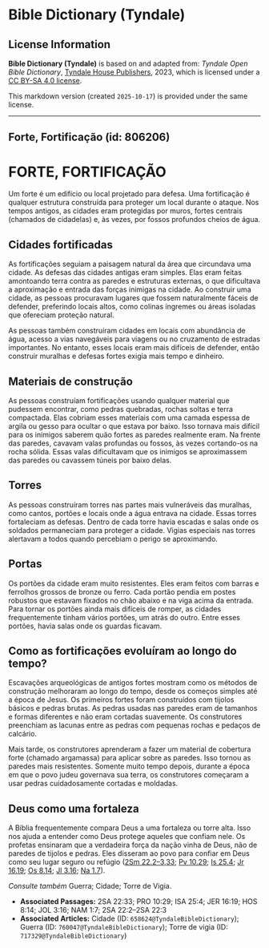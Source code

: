 # Bible Dictionary (Tyndale)

## License Information

**Bible Dictionary (Tyndale)** is based on and adapted from: _Tyndale Open Bible Dictionary_, [Tyndale House Publishers](https://tyndaleopenresources.com/), 2023, which is licensed under a [CC BY-SA 4.0 license](https://creativecommons.org/licenses/by-sa/4.0/legalcode.en).

This markdown version (created `2025-10-17`) is provided under the same license.



--------------------------------

## Forte, Fortificação (id: 806206)

FORTE, FORTIFICAÇÃO
===================

Um forte é um edifício ou local projetado para defesa. Uma fortificação é qualquer estrutura construída para proteger um local durante o ataque. Nos tempos antigos, as cidades eram protegidas por muros, fortes centrais (chamados de cidadelas) e, às vezes, por fossos profundos cheios de água.

Cidades fortificadas
--------------------

As fortificações seguiam a paisagem natural da área que circundava uma cidade. As defesas das cidades antigas eram simples. Elas eram feitas amontoando terra contra as paredes e estruturas externas, o que dificultava a aproximação e entrada das forças inimigas na cidade. Ao construir uma cidade, as pessoas procuravam lugares que fossem naturalmente fáceis de defender, preferindo locais altos, como colinas íngremes ou áreas isoladas que ofereciam proteção natural.

As pessoas também construíram cidades em locais com abundância de água, acesso a vias navegáveis para viagens ou no cruzamento de estradas importantes. No entanto, esses locais eram mais difíceis de defender, então construir muralhas e defesas fortes exigia mais tempo e dinheiro.

Materiais de construção
-----------------------

As pessoas construíam fortificações usando qualquer material que pudessem encontrar, como pedras quebradas, rochas soltas e terra compactada. Elas cobriam esses materiais com uma camada espessa de argila ou gesso para ocultar o que estava por baixo. Isso tornava mais difícil para os inimigos saberem quão fortes as paredes realmente eram. Na frente das paredes, cavavam valas profundas ou fossos, às vezes cortando\-os na rocha sólida. Essas valas dificultavam que os inimigos se aproximassem das paredes ou cavassem túneis por baixo delas.

Torres
------

As pessoas construíram torres nas partes mais vulneráveis das muralhas, como cantos, portões e locais onde a água entrava na cidade. Essas torres fortaleciam as defesas. Dentro de cada torre havia escadas e salas onde os soldados permaneciam para proteger a cidade. Vigias especiais nas torres alertavam a todos quando percebiam o perigo se aproximando.

Portas
------

Os portões da cidade eram muito resistentes. Eles eram feitos com barras e ferrolhos grossos de bronze ou ferro. Cada portão pendia em postes robustos que estavam fixados no chão abaixo e na viga acima da entrada. Para tornar os portões ainda mais difíceis de romper, as cidades frequentemente tinham vários portões, um atrás do outro. Entre esses portões, havia salas onde os guardas ficavam.

Como as fortificações evoluíram ao longo do tempo?
--------------------------------------------------

Escavações arqueológicas de antigos fortes mostram como os métodos de construção melhoraram ao longo do tempo, desde os começos simples até a época de Jesus. Os primeiros fortes foram construídos com tijolos básicos e pedras brutas. As pedras usadas nas paredes eram de tamanhos e formas diferentes e não eram cortadas suavemente. Os construtores preenchiam as lacunas entre as pedras com pequenas rochas e pedaços de calcário.

Mais tarde, os construtores aprenderam a fazer um material de cobertura forte (chamado argamassa) para aplicar sobre as paredes. Isso tornou as paredes mais resistentes. Somente muito tempo depois, durante a época em que o povo judeu governava sua terra, os construtores começaram a usar pedras cuidadosamente cortadas e moldadas.

Deus como uma fortaleza
-----------------------

A Bíblia frequentemente compara Deus a uma fortaleza ou torre alta. Isso nos ajuda a entender como Deus protege aqueles que confiam nele. Os profetas ensinaram que a verdadeira força da nação vinha de Deus, não de paredes de tijolos e pedras. Eles disseram ao povo para confiar em Deus como seu lugar seguro ou refúgio ([2Sm 22\.2–3,33](https://ref.ly/2Sam22:2-2Sam22:3,2Sam22:33); [Pv 10\.29](https://ref.ly/Prov10:29); [Is 25\.4](https://ref.ly/Isa25:4); [Jr 16\.19](https://ref.ly/Jer16:19); [Os 8\.14](https://ref.ly/Hos8:14); [Jl 3\.16](https://ref.ly/Joel3:16); [Na 1\.7](https://ref.ly/Nah1:7)).

*Consulte também* Guerra; Cidade; Torre de Vigia.

* **Associated Passages:** 2SA 22:33; PRO 10:29; ISA 25:4; JER 16:19; HOS 8:14; JOL 3:16; NAM 1:7; 2SA 22:2–2SA 22:3
* **Associated Articles:** Cidade (ID: `658624@TyndaleBibleDictionary`); Guerra (ID: `760047@TyndaleBibleDictionary`); Torre de vigia (ID: `717329@TyndaleBibleDictionary`)

